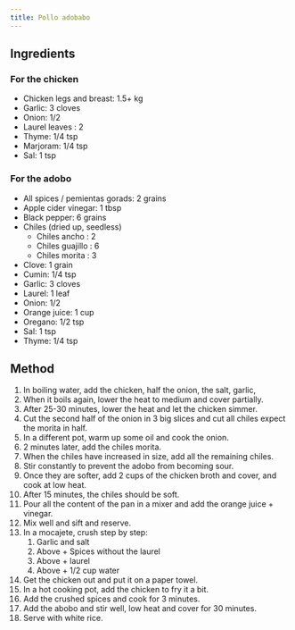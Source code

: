 ```yaml
---
title: Pollo adobabo
---
```


## Ingredients

### For the chicken

- Chicken legs and breast: 1.5+ kg
- Garlic: 3 cloves
- Onion: 1/2
- Laurel leaves : 2
- Thyme: 1/4 tsp
- Marjoram: 1/4 tsp
- Sal: 1 tsp

### For the adobo

- All spices / pemientas gorads: 2 grains
- Apple cider vinegar: 1 tbsp
- Black pepper: 6 grains
- Chiles (dried up, seedless)
  - Chiles ancho : 2
  - Chiles guajillo : 6
  - Chiles morita : 3
- Clove: 1 grain
- Cumin: 1/4 tsp
- Garlic: 3 cloves
- Laurel: 1 leaf
- Onion: 1/2
- Orange juice: 1 cup
- Oregano: 1/2 tsp
- Sal: 1 tsp
- Thyme: 1/4 tsp

## Method

1. In boiling water, add the chicken, half the onion, the salt, garlic,
1. When it boils again, lower the heat to medium and cover partially.
1. After 25-30 minutes, lower the heat and let the chicken simmer.
1. Cut the second half of the onion in 3 big slices and cut all chiles expect the morita in half.
1. In a different pot, warm up some oil and cook the onion.
1. 2 minutes later, add the chiles morita.
1. When the chiles have increased in size, add all the remaining chiles.
1. Stir constantly to prevent the adobo from becoming sour.
1. Once they are softer, add 2 cups of the chicken broth and cover, and cook at low heat.
1. After 15 minutes, the chiles should be soft.
1. Pour all the content of the pan in a mixer and add the orange juice + vinegar.
1. Mix well and sift and reserve.
1. In a mocajete, crush step by step:
   1. Garlic and salt
   1. Above + Spices without the laurel
   1. Above + laurel
   1. Above + 1/2 cup water
1. Get the chicken out and put it on a paper towel.
1. In a hot cooking pot, add the chicken to fry it a bit.
1. Add the crushed spices and cook for 3 minutes.
1. Add the abobo and stir well, low heat and cover for 30 minutes.
1. Serve with white rice.
